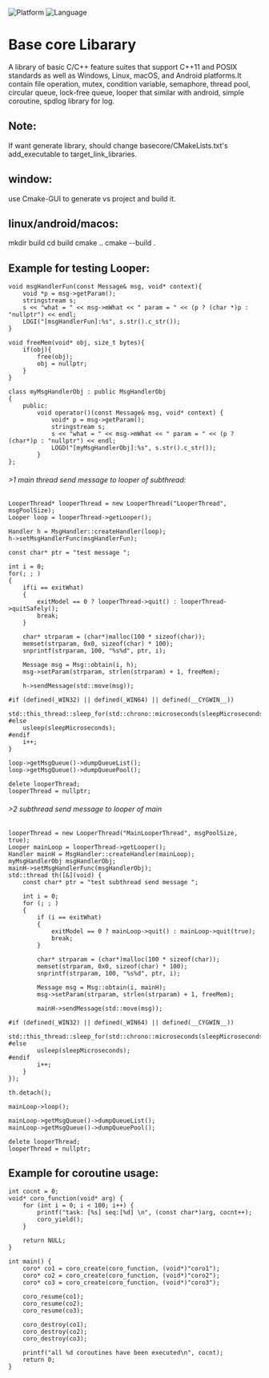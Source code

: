 ![Platform](https://img.shields.io/badge/platform-Linux%20%7C%20Windows%20%7C%20MacOS%20%7C%20Android-brightgreen)
![Language](https://img.shields.io/badge/language-C%20%7C%20C++-orange)

# Base core Libarary

A library of basic C/C++ feature suites that support C++11 and POSIX standards as well as Windows, Linux, macOS, and Android platforms.It contain file operation, mutex, condition variable, semaphore, thread pool, circular queue, lock-free queue, looper that similar with android, simple coroutine, spdlog library for log.

## Note:
If want generate library, should change basecore/CMakeLists.txt's add_executable to target_link_libraries.

## window: 
use Cmake-GUI to generate vs project and build it.

## linux/android/macos:
mkdir build
cd build
cmake ..
cmake --build .

## Example for testing Looper:

```
void msgHandlerFun(const Message& msg, void* context){
	void *p = msg->getParam();
	stringstream s;
	s << "what = " << msg->mWhat << " param = " << (p ? (char *)p : "nullptr") << endl;
	LOGI("[msgHandlerFun]:%s", s.str().c_str());
}

void freeMem(void* obj, size_t bytes){
	if(obj){
		free(obj);
		obj = nullptr;
	}
}

class myMsgHandlerObj : public MsgHandlerObj
{
	public:
        void operator()(const Message& msg, void* context) { 
			void* p = msg->getParam();
			stringstream s;
			s << "what = " << msg->mWhat << " param = " << (p ? (char*)p : "nullptr") << endl;
			LOGD("[myMsgHandlerObj]:%s", s.str().c_str());
		}
};
```
###### >1 main thread send message to looper of subthread:
```
LooperThread* looperThread = new LooperThread("LooperThread", msgPoolSize);
Looper loop = looperThread->getLooper();	

Handler h = MsgHandler::createHandler(loop);
h->setMsgHandlerFunc(msgHandlerFun);

const char* ptr = "test message ";

int i = 0;
for(; ; )
{
	if(i == exitWhat)
	{
		exitModel == 0 ? looperThread->quit() : looperThread->quitSafely();
		break;
	}

	char* strparam = (char*)malloc(100 * sizeof(char));
	memset(strparam, 0x0, sizeof(char) * 100);
	snprintf(strparam, 100, "%s%d", ptr, i);

	Message msg = Msg::obtain(i, h);
	msg->setParam(strparam, strlen(strparam) + 1, freeMem);

	h->sendMessage(std::move(msg));

#if (defined(_WIN32) || defined(_WIN64) || defined(__CYGWIN__))
	std::this_thread::sleep_for(std::chrono::microseconds(sleepMicroseconds));
#else
	usleep(sleepMicroseconds);
#endif
	i++;
}

loop->getMsgQueue()->dumpQueueList();
loop->getMsgQueue()->dumpQueuePool();

delete looperThread;
looperThread = nullptr;
```

###### >2 subthread send message to looper of main
```
looperThread = new LooperThread("MainLooperThread", msgPoolSize, true);
Looper mainLoop = looperThread->getLooper();
Handler mainH = MsgHandler::createHandler(mainLoop);
myMsgHandlerObj msgHandlerObj;
mainH->setMsgHandlerFunc(msgHandlerObj);
std::thread th([&](void) {
	const char* ptr = "test subthread send message ";
	
	int i = 0;
	for (; ; )
	{
		if (i == exitWhat)
		{
			exitModel == 0 ? mainLoop->quit() : mainLoop->quit(true);
			break;
		}

		char* strparam = (char*)malloc(100 * sizeof(char));
		memset(strparam, 0x0, sizeof(char) * 100);
		snprintf(strparam, 100, "%s%d", ptr, i);

		Message msg = Msg::obtain(i, mainH);
		msg->setParam(strparam, strlen(strparam) + 1, freeMem);

		mainH->sendMessage(std::move(msg));

#if (defined(_WIN32) || defined(_WIN64) || defined(__CYGWIN__))
		std::this_thread::sleep_for(std::chrono::microseconds(sleepMicroseconds));
#else
		usleep(sleepMicroseconds);
#endif
		i++;
	}
});

th.detach();
	
mainLoop->loop();

mainLoop->getMsgQueue()->dumpQueueList();
mainLoop->getMsgQueue()->dumpQueuePool();

delete looperThread;
looperThread = nullptr;
```

## Example for coroutine usage:
```
int cocnt = 0;
void* coro_function(void* arg) {
    for (int i = 0; i < 100; i++) {
        printf("task: [%s] seq:[%d] \n", (const char*)arg, cocnt++);
        coro_yield();
    }

    return NULL;
}

int main() {
    coro* co1 = coro_create(coro_function, (void*)"coro1");
    coro* co2 = coro_create(coro_function, (void*)"coro2");
    coro* co3 = coro_create(coro_function, (void*)"coro3");

    coro_resume(co1);
    coro_resume(co2);
    coro_resume(co3);

    coro_destroy(co1);
    coro_destroy(co2);
    coro_destroy(co3);

    printf("all %d coroutines have been executed\n", cocnt);
    return 0;
}
```

